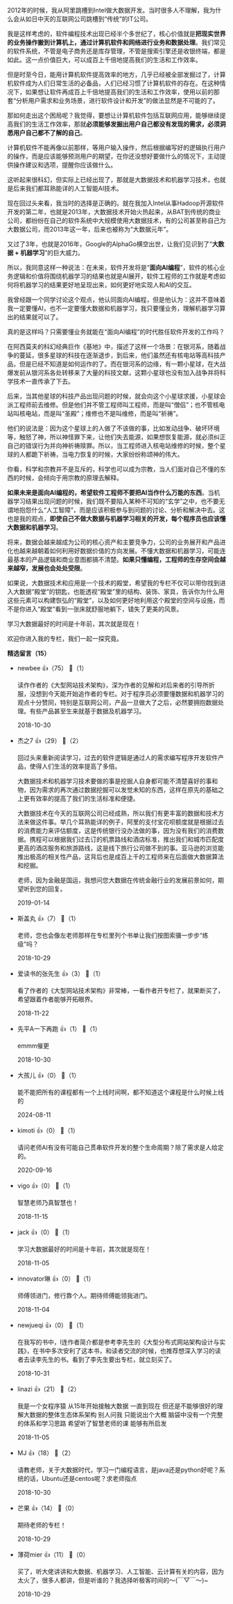 2012年的时候，我从阿里跳槽到Intel做大数据开发。当时很多人不理解，我为什么会从如日中天的互联网公司跳槽到“传统”的IT公司。

我是这样考虑的，软件编程技术出现已经半个多世纪了，核心价值就是**把现实世界的业务操作搬到计算机上，通过计算机软件和网络进行业务和数据处理**。我们常见的软件系统，不管是电子商务还是库存管理，不管是搜索引擎还是收银终端，都是如此。这一点价值巨大，可以成百上千倍地提高我们的生活和工作效率。

但是时至今日，能用计算机软件提高效率的地方，几乎已经被全部发掘过了，计算机软件成为人们日常生活的必备品，人们已经习惯了计算机软件的存在。在这种情况下，如果想让软件再成百上千倍地提高我们的生活和工作效率，使用以前的那套“分析用户需求和业务场景，进行软件设计和开发”的做法显然是不可能的了。

那如何走出这个困局呢？我觉得，要想让计算机软件包括互联网应用，能够继续提高我们的生活工作效率，那就**必须能够发掘出用户自己都没有发现的需求，必须洞悉用户自己都不了解的自己**。

计算机软件不能再像以前那样，等用户输入操作，然后根据编写好的逻辑执行用户的操作，而是应该能够预测用户的期望，在你还没想好要做什么的情况下，主动提供操作建议和选项，提醒你应该做什么。

这听起来很科幻，但实际上已经出现了，那就是大数据技术和机器学习技术，也就是后来我们都耳熟能详的人工智能AI技术。

现在回过头来看，我当时的选择是正确的。就在我加入Intel从事Hadoop开源软件开发的第二年，也就是2013年，大数据技术开始火热起来，从BAT到传统的商业公司，都纷纷在自己的软件系统中大规模使用大数据技术，有的公司甚至称自己为大数据公司，而2013年这一年，后来也被称为“大数据元年”。

又过了3年，也就是2016年，Google的AlphaGo横空出世，让我们见识到了“**大数据 + 机器学习**”的巨大威力。

所以，我同意这样一种说法：在未来，软件开发将是“**面向AI编程**”，软件的核心业务逻辑和价值将围绕机器学习的结果也就是AI展开，软件工程师的工作就是考虑如何将机器学习的结果更好地呈现出来，如何更好地实现人和AI的交互。

我曾经跟一个同学讨论这个观点，他认同面向AI编程，但是他认为：这并不意味着我一定要懂AI，也不一定要懂大数据和机器学习，我只要懂业务，理解机器学习算出的结果就可以了。

真的是这样吗？只需要懂业务就能在“面向AI编程”的时代胜任软件开发的工作吗？

在阿西莫夫的科幻经典巨作《基地》中，描述了这样一个场景：在银河系，随着战争的蔓延，很多星球的科技在逐渐退步，到后来，他们虽然还有核电站等高科技产品，但是已经不知道是如何运作的了。而在银河系的边缘，有一颗小星球，在大战爆发前从银河系各处转移来了大量的科技文献，这颗小星球也没有加入战争并将科学技术一直传承了下去。

后来，当其他星球的科技产品出现问题的时候，就会向这个小星球求援，小星球会派工程师前去维修。但是他们并不管工程师叫工程师，而是叫“僧侣”；也不管核电站叫核电站，而是叫“圣殿”；维修也不是叫维修，而是叫“祈祷”。

他们的说法是：因为这个星球上的人做了不该做的事，比如发动战争、破坏环境等，触怒了神，所以神怪罪下来，让他们失去能源，如果想恢复能源，就必须纠正自己的错误行为并向神祈祷赎罪。所以，当工程师进入核电站维修的时候，整个星球的人都跪下祈祷，当电力恢复的时候，大家纷纷称颂神的伟大。

你看，科学和宗教并不是互斥的，科学也可以成为宗教，当人们面对自己不懂的东西的时候，会倾向于用宗教的原理去解释。

**如果未来是面向AI编程的，希望软件工程师不要把AI当作什么万能的东西**。当机器学习结果出现问题的时候，我们既不要陷入某种不可知的“玄学”之中，也不要无谓地抱怨什么“人工智障”，而是应该积极参与到问题的讨论、分析和解决中去。这也是我的观点，**即使自己不做大数据与机器学习相关的开发，每个程序员也应该懂大数据和机器学习**。

将来，数据会越来越成为公司的核心资产和主要竞争力，公司的业务展开和产品进化也越来越朝着如何利用好数据价值的方向发展。不懂大数据和机器学习，可能连最基本的产品逻辑和商业意图都搞不清楚。**如果只懂编程，工程师的生存空间会越来越窄，发展也会处处受限**。

如果说，大数据技术和应用是一个技术的殿堂，希望我的专栏不仅可以带你找到进入大数据“殿堂”的钥匙，也能透视“殿堂”里的结构、装饰、家具，告诉你为什么用这些元素可以构建恢弘的“殿堂”，以及如何更好地利用这个殿堂的空间与设施，而不是你进入“殿堂”看到一张床就舒服地躺下，错失了更美的风景。

学习大数据最好的时间是十年前，其次就是现在！

欢迎你进入我的专栏，我们一起一探究竟。
<div><strong>精选留言（15）</strong></div><ul>
<li><span>newbee</span> 👍（75） 💬（1）<p>读作作者的《大型网站技术架构》，深为作者的见解和对后来者的引导所折服，没想到今天能开始追作者的专栏。对于程序员必须要懂数据和机器学习的观点十分赞同，特别是互联网公司，产品一旦做大了之后，必然要拥抱数据处理。有些产品甚至生来就基于数据及机器学习。</p>2018-10-30</li><br/><li><span>杰之7</span> 👍（29） 💬（2）<p>回过头来重新阅读学习，过去的软件逻辑是通过人的需求编写程序开发软件产品，使得人们生活的效率提高了多倍。

大数据技术和机器学习技术要做的事是挖掘人自身都可能不清楚喜好的事和物，因为需求的再次通过数据挖掘可以发觉未知的东西，这样在原先的基础之上更有效率的提高了我们的生活标准和便捷。

大数据技术在今天的互联网公司已经成熟，所以我们有更丰富的数据和技术方法来做这件事。举几个耳熟能详的例子，阿里的支付宝花呗额度就是根据过去的消费能力来评估额度，这是传统银行没办法做的事，因为没有我们的消费数据。携程可以根据我们过去订的机票路线和酒店标准，推出我们和城市匹配度更高的酒店服务和旅游路线，这是线下旅行公司做不到的事。亚马逊的浏览能推出极高的相关性产品，这背后也是成百上千的工程师来在后面做大数据算法和挖掘。

老师，因为金融是国运，我想问您大数据在传统金融行业的发展前景如何，期望听到您的回复。

</p>2019-01-14</li><br/><li><span>斯盖丸</span> 👍（7） 💬（1）<p>老师，您也会像左老师那样在专栏里列个书单让我们按图索骥一步步“练级”吗？</p>2018-10-29</li><br/><li><span>爱读书的张先生</span> 👍（3） 💬（1）<p>看了作者的《大型网站技术架构》非常棒，一看作者开专栏了，就果断买了，希望跟着作者能够开拓眼界。</p>2018-11-22</li><br/><li><span>先平A一下再跑</span> 👍（1） 💬（1）<p>emmm催更</p>2018-10-30</li><br/><li><span>大孩儿</span> 👍（0） 💬（1）<p>能不能把所有的课程都有一个上线时间啊，都不知道这个课程是什么时候上线的</p>2024-08-11</li><br/><li><span>kimoti</span> 👍（0） 💬（1）<p>请问老师AI有没有可能自己贯串软件开发的整个生命周期？除了需求是人给定的。</p>2020-09-16</li><br/><li><span>vigo</span> 👍（0） 💬（1）<p>智慧老师乃真智慧也！</p>2018-11-15</li><br/><li><span>jack</span> 👍（0） 💬（1）<p>学习大数据最好的时间是十年前，其次就是现在！</p>2018-11-05</li><br/><li><span>innovator琳</span> 👍（0） 💬（1）<p>师傅领进门，修行靠个人。期待师傅能领我进门。</p>2018-11-04</li><br/><li><span>newjueqi</span> 👍（0） 💬（1）<p>在我写的书中，l连作者简介都是参考李先生的《大型分布式网站架构设计与实践》，在书中多次安利了这本书，和读者交流的时候，也推荐想深入学习的读者去读李先生的书。看到了李先生要出专栏，就立刻买了。</p>2018-10-31</li><br/><li><span>linazi</span> 👍（21） 💬（2）<p>我是一个女程序猿  从15年开始接触大数据  一直到现在  但还是不能够很好的理解大数据的整体生态体系架构  别人问我  只能说出个大概  脑袋中没有一个完整的体系和学习思路  希望听了智慧老师的课  能够有所启发</p>2018-11-05</li><br/><li><span>MJ</span> 👍（18） 💬（2）<p>请教老师，关于大数据时代，学习一门编程语言，是java还是python好呢？系统的话，Ubuntu还是centos呢？求老师指点</p>2018-10-30</li><br/><li><span>芒果</span> 👍（14） 💬（0）<p>期待老师的专栏！</p>2018-10-29</li><br/><li><span>薄荷mier</span> 👍（11） 💬（0）<p>买了，听大佬讲讲和大数据、机器学习、人工智能、云计算有关的内容，因为太火了，很多人都讲，但是听谁的？我选择听极客时间的～(￣▽￣～)~</p>2018-10-29</li><br/>
</ul>